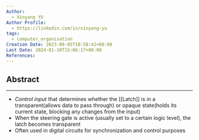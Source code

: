 ```yaml
---
Author:
  - Xinyang YU
Author Profile:
  - https://linkedin.com/in/xinyang-yu
tags:
  - computer_organisation
Creation Date: 2023-09-05T10:58:42+08:00
Last Date: 2024-01-10T15:06:17+08:00
References: 
---
```

## Abstract
---
- *Control input* that determines whether the [[Latch]] is in a transparent(allows data to pass through) or opaque state(holds its current state, blocking any changes from the input)
- When the steering gate is active (usually set to a certain logic level), the latch becomes transparent
- Often used in digital circuits for synchronization and control purposes

